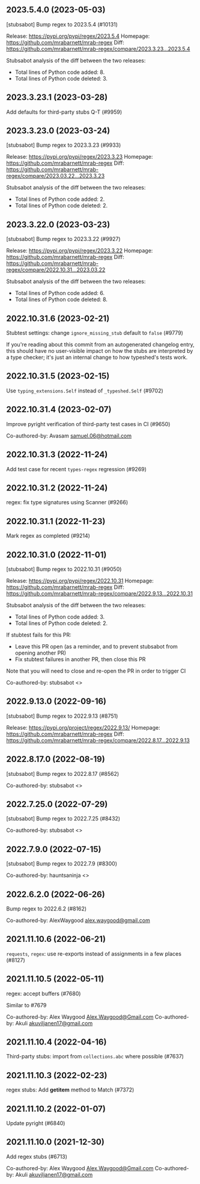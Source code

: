 ## 2023.5.4.0 (2023-05-03)

[stubsabot] Bump regex to 2023.5.4 (#10131)

Release: https://pypi.org/pypi/regex/2023.5.4
Homepage: https://github.com/mrabarnett/mrab-regex
Diff: https://github.com/mrabarnett/mrab-regex/compare/2023.3.23...2023.5.4

Stubsabot analysis of the diff between the two releases:
 - Total lines of Python code added: 8.
 - Total lines of Python code deleted: 3.

## 2023.3.23.1 (2023-03-28)

Add defaults for third-party stubs Q-T (#9959)

## 2023.3.23.0 (2023-03-24)

[stubsabot] Bump regex to 2023.3.23 (#9933)

Release: https://pypi.org/pypi/regex/2023.3.23
Homepage: https://github.com/mrabarnett/mrab-regex
Diff: https://github.com/mrabarnett/mrab-regex/compare/2023.03.22...2023.3.23

Stubsabot analysis of the diff between the two releases:
 - Total lines of Python code added: 2.
 - Total lines of Python code deleted: 2.

## 2023.3.22.0 (2023-03-23)

[stubsabot] Bump regex to 2023.3.22 (#9927)

Release: https://pypi.org/pypi/regex/2023.3.22
Homepage: https://github.com/mrabarnett/mrab-regex
Diff: https://github.com/mrabarnett/mrab-regex/compare/2022.10.31...2023.03.22

Stubsabot analysis of the diff between the two releases:
 - Total lines of Python code added: 6.
 - Total lines of Python code deleted: 8.

## 2022.10.31.6 (2023-02-21)

Stubtest settings: change `ignore_missing_stub` default to `false` (#9779)

If you're reading about this commit from an autogenerated changelog entry, this should have no user-visible impact on how the stubs are interpreted by a type checker; it's just an internal change to how typeshed's tests work.

## 2022.10.31.5 (2023-02-15)

Use `typing_extensions.Self` instead of `_typeshed.Self` (#9702)

## 2022.10.31.4 (2023-02-07)

Improve pyright verification of third-party test cases in CI (#9650)

Co-authored-by: Avasam <samuel.06@hotmail.com>

## 2022.10.31.3 (2022-11-24)

Add test case for recent `types-regex` regression (#9269)

## 2022.10.31.2 (2022-11-24)

regex: fix type signatures using Scanner (#9266)

## 2022.10.31.1 (2022-11-23)

Mark regex as completed (#9214)

## 2022.10.31.0 (2022-11-01)

[stubsabot] Bump regex to 2022.10.31 (#9050)

Release: https://pypi.org/pypi/regex/2022.10.31
Homepage: https://github.com/mrabarnett/mrab-regex
Diff: https://github.com/mrabarnett/mrab-regex/compare/2022.9.13...2022.10.31

Stubsabot analysis of the diff between the two releases:
 - Total lines of Python code added: 3.
 - Total lines of Python code deleted: 2.

If stubtest fails for this PR:
- Leave this PR open (as a reminder, and to prevent stubsabot from opening another PR)
- Fix stubtest failures in another PR, then close this PR

Note that you will need to close and re-open the PR in order to trigger CI

Co-authored-by: stubsabot <>

## 2022.9.13.0 (2022-09-16)

[stubsabot] Bump regex to 2022.9.13 (#8751)

Release: https://pypi.org/project/regex/2022.9.13/
Homepage: https://github.com/mrabarnett/mrab-regex
Diff: https://github.com/mrabarnett/mrab-regex/compare/2022.8.17...2022.9.13

## 2022.8.17.0 (2022-08-19)

[stubsabot] Bump regex to 2022.8.17 (#8562)

Co-authored-by: stubsabot <>

## 2022.7.25.0 (2022-07-29)

[stubsabot] Bump regex to 2022.7.25 (#8432)

Co-authored-by: stubsabot <>

## 2022.7.9.0 (2022-07-15)

[stubsabot] Bump regex to 2022.7.9 (#8300)

Co-authored-by: hauntsaninja <>

## 2022.6.2.0 (2022-06-26)

Bump regex to 2022.6.2 (#8162)

Co-authored-by: AlexWaygood <alex.waygood@gmail.com>

## 2021.11.10.6 (2022-06-21)

`requests`, `regex`: use re-exports instead of assignments in a few places (#8127)

## 2021.11.10.5 (2022-05-11)

regex: accept buffers (#7680)

Similar to #7679

Co-authored-by: Alex Waygood <Alex.Waygood@Gmail.com>
Co-authored-by: Akuli <akuviljanen17@gmail.com>

## 2021.11.10.4 (2022-04-16)

Third-party stubs: import from `collections.abc` where possible (#7637)

## 2021.11.10.3 (2022-02-23)

regex stubs: Add __getitem__ method to Match (#7372)

## 2021.11.10.2 (2022-01-07)

Update pyright (#6840)

## 2021.11.10.0 (2021-12-30)

Add regex stubs (#6713)

Co-authored-by: Alex Waygood <Alex.Waygood@Gmail.com>
Co-authored-by: Akuli <akuviljanen17@gmail.com>

